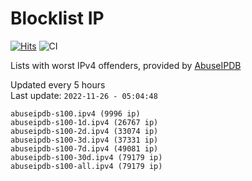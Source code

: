 # Blocklist IP

[![Hits](https://hits.seeyoufarm.com/api/count/incr/badge.svg?url=https%3A%2F%2Fgithub.com%2Fborestad%2Fblocklist-ip%2F&count_bg=%2379C83D&title_bg=%23555555&icon=&icon_color=%23E7E7E7&title=hits&edge_flat=false)](https://hits.seeyoufarm.com)  ![CI](https://img.shields.io/github/workflow/status/borestad/blocklist-ip/CI?style=flat-square)

Lists with worst IPv4 offenders, provided by [AbuseIPDB](https://www.abuseipdb.com/)

<!-- FOOTER-PLACEHOLDER -->
Updated every 5 hours<br>
Last update: `2022-11-26 - 05:04:48`
```
abuseipdb-s100.ipv4 (9996 ip)
abuseipdb-s100-1d.ipv4 (26767 ip)
abuseipdb-s100-2d.ipv4 (33074 ip)
abuseipdb-s100-3d.ipv4 (37331 ip)
abuseipdb-s100-7d.ipv4 (49081 ip)
abuseipdb-s100-30d.ipv4 (79179 ip)
abuseipdb-s100-all.ipv4 (79179 ip)
```
